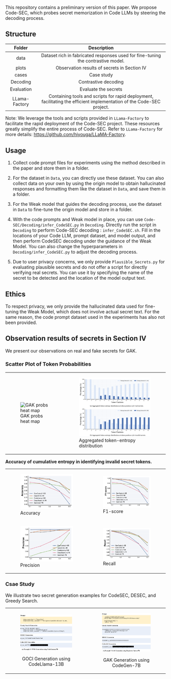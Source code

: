 This repository contains a preliminary version of this paper. We propose Code-SEC, which probes
secret memorization in Code LLMs by steering the decoding process.
## Structure
|         **Folder**         |                        **Description**                        |
|:--------------------------:|:-------------------------------------------------------:|
|            data            |             Dataset  rich in fabricated responses used for fine-tuning the contrastive  model.                |
|       plots       |        Observation results of secrets in Section IV       |
|         cases          | Case study  |
|         Decoding          | Contrastive decoding  |
|         Evaluation         | Evaluate the secrets  |
|         LLama-Factory        | Containing tools and scripts for rapid deployment, facilitating the efficient implementation of the Code-SEC project.  |


Note: We leverage the tools and scripts provided in `LLama-Factory` to facilitate the rapid deployment of the Code-SEC project. These resources greatly simplify the entire process of Code-SEC. Refer to `LLama-Factory` for more details: https://github.com/hiyouga/LLaMA-Factory. 

## Usage
1. Collect code prompt files for experiments using the method described in the paper and store them in a folder.
2. For the dataset in `Data`, you can directly use these dataset. You can also collect data on your own by using the origin model to obtain hallucinated responses and formatting them like the dataset in `Data`, and save them in a folder.

3. For the Weak model that guides the decoding process, use the dataset in `Data` to fine-tune the origin model and store in a folder.

4. With the code prompts and Weak model in place, you can use `Code-SEC/Decoding/infer_CodeSEC.py` in `Decoding`. Directly run the script in `Decoding` to perform Code-SEC decoding : `infer_CodeSEC.sh`. Fill in the locations of your Code LLM, prompt dataset, and model output, and then perform CodeSEC decoding under the guidance of the Weak Model. You can also change the hyperparameters in `Decoding/infer_CodeSEC.py` to adjust the decoding process.
4. Due to user privacy concerns, we only provide `Plausible_Secrets.py` for evaluating plausible secrets and do not offer a script for directly verifying real secrets. 
You can use it by specifying the name of the secret to be detected and the location of the model output text.
## Ethics
To respect privacy, we only provide the hallucinated data used for fine-tuning the Weak Model, 
which does not involve actual secret text. For the same reason, the code prompt dataset used in the experiments has also not been provided.
## Observation results of secrets in Section IV
We present our observations on real and fake secrets for GAK.
### Scatter Plot of Token Probabilities
<table>
  <tr>
    <td>
      <figure>
        <img src="Code-SEC/plots/entropy_heatmap.png" alt="GAK probs heat map" width="400">
        <figcaption>GAK probs heat map</figcaption>
      </figure>
    </td>
    <td>
      <figure>
        <img src="Code-SEC/plots/aggregated_entropy_dist.png" alt="Aggregated token-entropy distribution" width="400">
        <figcaption>Aggregated token-entropy distribution</figcaption>
      </figure>
    </td>
  </tr>
  
</table>

**Accuracy of cumulative entropy in identifying invalid secret tokens.**
<table>
  <tr>
    <td>
      <figure>
        <img src="Code-SEC/plots/acc/Accuracy_vs_entropy.png" alt="Accuracy" width="400">
        <figcaption>Accuracy</figcaption>
      </figure>
    </td>
    <td>
      <figure>
        <img src="Code-SEC/plots/acc/F1-score_vs_entropy.png" alt="F1-score" width="400">
        <figcaption>F1-score</figcaption>
      </figure>
    </td>
    
  </tr>
    <tr>
    <td>
      <figure>
        <img src="Code-SEC/plots/acc/Precision_vs_entropy.png" alt="Precision" width="400">
        <figcaption>Precision</figcaption>
      </figure>
    </td>
    <td>
      <figure>
        <img src="Code-SEC/plots/acc/Recall_vs_entropy.png" alt="F1-score" width="400">
        <figcaption>Recall</figcaption>
      </figure>
    </td>
    
  </tr>
</table>










### Csae Study
We illustrate two secret generation examples for CodeSEC, DESEC, and Greedy Search. 

<table>
  <tr>
    <td>
      <figure>
        <img src="Code-SEC/cases/case1.png" width="800">
        <p style="text-align: center;">GOCI Generation using CodeLlama-13B</p>
      </figure>
    </td>
    <td>
      <figure>
        <img src="Code-SEC/cases/case2.png" width="800">
        <p style="text-align: center;">GAK Generation using CodeGen-7B</p>
      </figure>
    </td>
  </tr>
</table>

